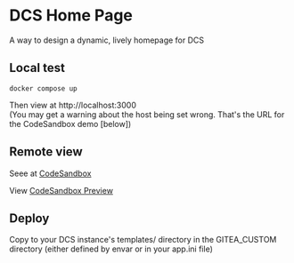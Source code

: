 # DCS Home Page

A way to design a dynamic, lively homepage for DCS

## Local test

`docker compose up`

Then view at http://localhost:3000
<br/>(You may get a warning about the host being set wrong. That's the URL for the CodeSandbox demo [below])

## Remote view

Seee at [CodeSandbox](https://codesandbox.io/p/github/unfoldingWord/dcs-home-page/develop?file=%2Ftemplates%2Fhome.tmpl)

View [CodeSandbox Preview](https://v9cgfh-3000.preview.csb.app/)

## Deploy

Copy to your DCS instance's templates/ directory in the GITEA_CUSTOM directory (either defined by envar or in your app.ini file) 
